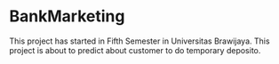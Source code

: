 # BankMarketing
This project has started in Fifth Semester in Universitas Brawijaya. This project is about to predict about customer to do temporary deposito.
